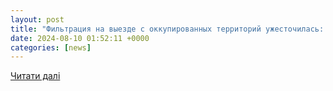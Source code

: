 ```yaml
---
layout: post
title: "Фильтрация на выезде с оккупированных территорий ужесточилась: россияне активно ищут украинское подполье"
date: 2024-08-10 01:52:11 +0000
categories: [news]
---
```


[Читати далі](https://tribun.com.ua/ru/113377-filtratsija-na-viizdi-z-okupovanix-teritorij-stala-sche-zhorstkishoju-rosijani-aktivno-shukajut-ukrainske-pidpillja)
